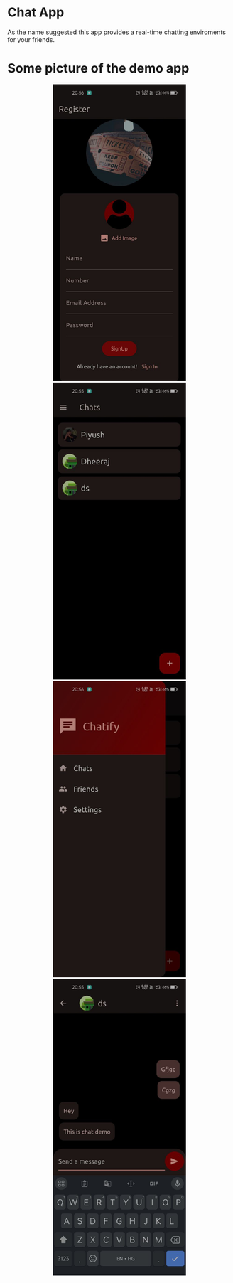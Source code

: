 # Chat App

As the name suggested this app provides a real-time chatting enviroments for your friends.

# Some picture of the demo app

<div align="center">
  <img src="https://github.com/Dheeraj-2003/ChatApp/blob/main/Demo%20pictures/photo_2024-01-31_22-53-17.jpg" alt="Sign up Screen" width="300" />
  <img src="https://github.com/Dheeraj-2003/ChatApp/blob/main/Demo%20pictures/photo_2024-01-31_22-53-12.jpg" alt="Chats Screen" width="300" />
</div>

<div align="center">
  <img src="https://github.com/Dheeraj-2003/ChatApp/blob/main/Demo%20pictures/photo_2024-01-31_22-53-41.jpg" alt="Drawer Screen" width="300" />
  <img src="https://github.com/Dheeraj-2003/ChatApp/blob/main/Demo%20pictures/photo_2024-01-31_22-53-07.jpg" alt="Message Screen" width="300" />
</div>
